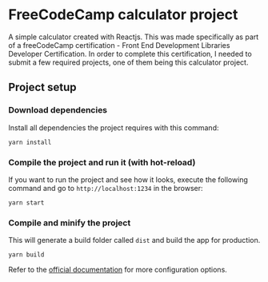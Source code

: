 # FreeCodeCamp calculator project
A simple calculator created with Reactjs. This was made specifically as part of a freeCodeCamp certification - Front End Development Libraries Developer Certification. In order to complete this certification, I needed to submit a few required projects, one of them being this calculator project.

## Project setup

### Download dependencies
Install all dependencies the project requires with this command:

```
yarn install
```

### Compile the project and run it (with hot-reload)
If you want to run the project and see how it looks, execute the following command and go to `http://localhost:1234` in the browser:

```
yarn start
```

### Compile and minify the project
This will generate a build folder called `dist` and build the app for production.

```
yarn build
```

Refer to the [official documentation](https://parceljs.org/getting-started/webapp/#project-setup) for more configuration options.